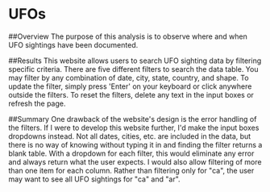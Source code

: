 # UFOs

##Overview
The purpose of this analysis is to observe where and when UFO sightings have been documented.

##Results
This website allows users to search UFO sighting data by filtering specific criteria. There are five different filters to search the data table. You may filter by any combination of date, city, state, country, and shape. To update the filter, simply press 'Enter' on your keyboard or click anywhere outside the filters. To reset the filters, delete any text in the input boxes or refresh the page.

##Summary
One drawback of the website's design is the error handling of the filters. If I were to develop this website further, I'd make the input boxes dropdowns instead. Not all dates, cities, etc. are included in the data, but there is no way of knowing without typing it in and finding the filter returns a blank table. With a dropdown for each filter, this would eliminate any error and always return what the user expects. I would also allow filtering of more than one item for each column. Rather than filtering only for "ca", the user may want to see all UFO sightings for "ca" and "ar".
